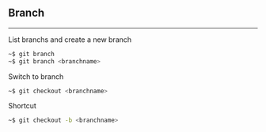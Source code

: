 ## Branch
<hr>

List branchs and create a new branch
```bash
~$ git branch
~$ git branch <branchname>
```

Switch to branch
```bash
~$ git checkout <branchname>
```

Shortcut
```bash
~$ git checkout -b <branchname>
```

